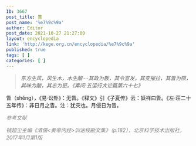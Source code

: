 ```yaml
---
ID: 3667
post_title: 眚
post_name: '%e7%9c%9a'
author: Editor
post_date: 2021-10-27 21:27:00
layout: encyclopedia
link: 'http://kege.org.cn/encyclopedia/%e7%9c%9a'
published: true
tags: [ ]
categories: [ ]
---
```

<blockquote><em>东方生风，风生木，木生酸····其政为散，其令宣发，其变摧拉，其眚为陨，其味为酸，其志为怒。《素问·五运行大论篇第六十七》</em></blockquote>
眚（shěng），《易·讼卦》：无眚。《释文》引《子夏传》云：妖祥曰眚。《左·荘二十五年传》：非日月之眚。注：犹灾也。月侵日为眚。

<span style="color: #808080;"><em>参考文献</em></span>

<span style="color: #808080;"><em>钱超尘主编《清儒&lt;黄帝内经&gt;训诂校勘文集》（p.182），北京科学技术出版社，2017年1月第1版</em></span>